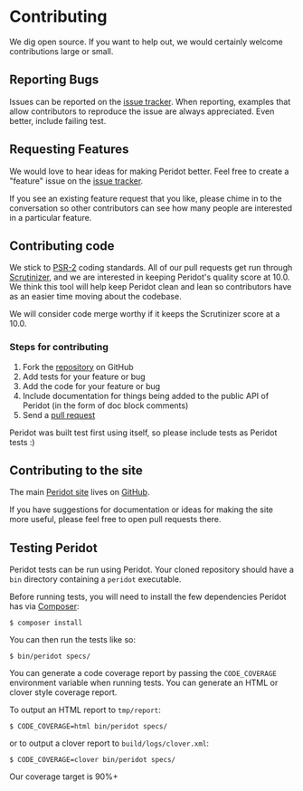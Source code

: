 # Contributing
We dig open source. If you want to help out, we would certainly welcome contributions large or small.

## Reporting Bugs
Issues can be reported on the [issue tracker](https://github.com/peridot-php/peridot/issues). When reporting,  examples that allow contributors to reproduce the issue are always appreciated. Even better, include failing test.

## Requesting Features
We would love to hear ideas for making Peridot better. Feel free to create a "feature" issue on the [issue tracker](https://github.com/peridot-php/peridot/issues).

If you see an existing feature request that you like, please chime in to the conversation so other contributors can see how many people are interested in a particular feature.

## Contributing code
We stick to [PSR-2](https://github.com/php-fig/fig-standards/blob/master/accepted/PSR-2-coding-style-guide.md) coding standards. All of our pull requests get run through [Scrutinizer](https://scrutinizer-ci.com/g/peridot-php/peridot/?branch=master), and we are interested in keeping Peridot's quality score at 10.0. We think this tool will help keep Peridot clean and lean so contributors have as an easier time moving about the codebase. 

We will consider code merge worthy if it keeps the Scrutinizer score at a 10.0.

### Steps for contributing
1. Fork the [repository](https://github.com/peridot-php/peridot) on GitHub
2. Add tests for your feature or bug
3. Add the code for your feature or bug
4. Include documentation for things being added to the public API of Peridot (in the form of doc block comments)
5. Send a [pull request](https://help.github.com/articles/creating-a-pull-request)

Peridot was built test first using itself, so please include tests as Peridot tests :)

## Contributing to the site
The main [Peridot site](http://peridot-php.github.io/) lives on [GitHub](https://github.com/peridot-php/peridot-php.github.io).

If you have suggestions for documentation or ideas for making the site more useful, please feel free to open pull requests there.

## Testing Peridot
Peridot tests can be run using Peridot. Your cloned repository should have a `bin` directory containing a `peridot` executable.

Before running tests, you will need to install the few dependencies Peridot has via [Composer](https://getcomposer.org/):

```
$ composer install
```

You can then run the tests like so:

```
$ bin/peridot specs/
```

You can generate a code coverage report by passing the `CODE_COVERAGE` environment variable when running tests. You can generate an HTML or clover style coverage report.

To output an HTML report to `tmp/report`:

```
$ CODE_COVERAGE=html bin/peridot specs/
```

or to output a clover report to `build/logs/clover.xml`:

```
$ CODE_COVERAGE=clover bin/peridot specs/
```

Our coverage target is 90%+
